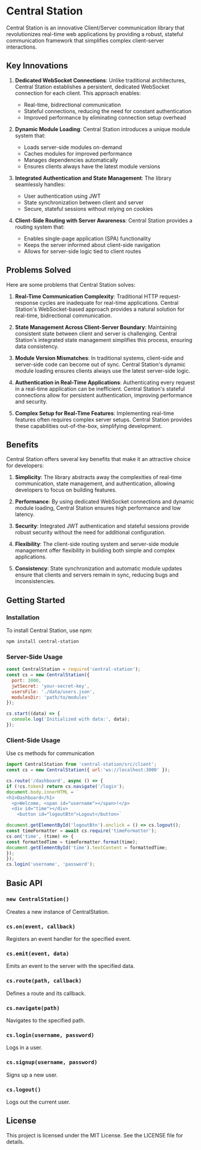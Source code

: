 # Central Station

Central Station is an innovative Client/Server communication library that revolutionizes real-time web applications by providing a robust, stateful communication framework that simplifies complex client-server interactions.

## Key Innovations

1. **Dedicated WebSocket Connections**: Unlike traditional architectures, Central Station establishes a persistent, dedicated WebSocket connection for each client. This approach enables:
   - Real-time, bidirectional communication
   - Stateful connections, reducing the need for constant authentication
   - Improved performance by eliminating connection setup overhead

2. **Dynamic Module Loading**: Central Station introduces a unique module system that:
   - Loads server-side modules on-demand
   - Caches modules for improved performance
   - Manages dependencies automatically
   - Ensures clients always have the latest module versions

3. **Integrated Authentication and State Management**: The library seamlessly handles:
   - User authentication using JWT
   - State synchronization between client and server
   - Secure, stateful sessions without relying on cookies

4. **Client-Side Routing with Server Awareness**: Central Station provides a routing system that:
   - Enables single-page application (SPA) functionality
   - Keeps the server informed about client-side navigation
   - Allows for server-side logic tied to client routes

## Problems Solved

Here are some problems that Central Station solves:

1. **Real-Time Communication Complexity**: Traditional HTTP request-response cycles are inadequate for real-time applications. Central Station's WebSocket-based approach provides a natural solution for real-time, bidirectional communication.

2. **State Management Across Client-Server Boundary**: Maintaining consistent state between client and server is challenging. Central Station's integrated state management simplifies this process, ensuring data consistency.

3. **Module Version Mismatches**: In traditional systems, client-side and server-side code can become out of sync. Central Station's dynamic module loading ensures clients always use the latest server-side logic.

4. **Authentication in Real-Time Applications**: Authenticating every request in a real-time application can be inefficient. Central Station's stateful connections allow for persistent authentication, improving performance and security.

5. **Complex Setup for Real-Time Features**: Implementing real-time features often requires complex server setups. Central Station provides these capabilities out-of-the-box, simplifying development.

## Benefits

Central Station offers several key benefits that make it an attractive choice for developers:

1. **Simplicity**: The library abstracts away the complexities of real-time communication, state management, and authentication, allowing developers to focus on building features.

2. **Performance**: By using dedicated WebSocket connections and dynamic module loading, Central Station ensures high performance and low latency.

3. **Security**: Integrated JWT authentication and stateful sessions provide robust security without the need for additional configuration.

4. **Flexibility**: The client-side routing system and server-side module management offer flexibility in building both simple and complex applications.

5. **Consistency**: State synchronization and automatic module updates ensure that clients and servers remain in sync, reducing bugs and inconsistencies.

## Getting Started

### Installation

To install Central Station, use npm:

```bash
npm install central-station
```

### Server-Side Usage

```javascript
const CentralStation = require('central-station');
const cs = new CentralStation({
  port: 3000,
  jwtSecret: 'your-secret-key',
  usersFile: './data/users.json',
  modulesDir: 'path/to/modules'
});

cs.start((data) => {
  console.log('Initialized with data:', data);
});
```

### Client-Side Usage

Use cs methods for communication

```javascript
import CentralStation from 'central-station/src/client';
const cs = new CentralStation({ url:'ws://localhost:3000' });

cs.route('/dashboard', async () => {
if (!cs.token) return cs.navigate('/login');
document.body.innerHTML = `
<h1>Dashboard</h1>
  <p>Welcome, <span id="username"></span>!</p>
  <div id="time"></div>
    <button id="logoutBtn">Logout</button>`

document.getElementById('logoutBtn').onclick = () => cs.logout();
const timeFormatter = await cs.require('timeFormatter');
cs.on('time', (time) => {
const formattedTime = timeFormatter.format(time);
document.getElementById('time').textContent = formattedTime;
});
});
cs.login('username', 'password');
```

## Basic API

### `new CentralStation()`
Creates a new instance of CentralStation.

### `cs.on(event, callback)`
Registers an event handler for the specified event.

### `cs.emit(event, data)`
Emits an event to the server with the specified data.

### `cs.route(path, callback)`
Defines a route and its callback.

### `cs.navigate(path)`
Navigates to the specified path.

### `cs.login(username, password)`
Logs in a user.

### `cs.signup(username, password)`
Signs up a new user.

### `cs.logout()`
Logs out the current user.

## License

This project is licensed under the MIT License. See the LICENSE file for details.
